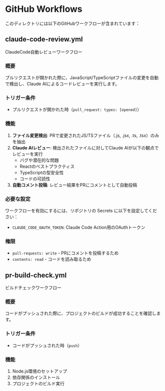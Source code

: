 # GitHub Workflows

このディレクトリには以下のGitHubワークフローが含まれています：

## claude-code-review.yml
ClaudeCode自動レビューワークフロー

### 概要
プルリクエストが開かれた際に、JavaScript/TypeScriptファイルの変更を自動で検出し、Claude AIによるコードレビューを実行します。

### トリガー条件
- プルリクエストが開かれた時（`pull_request: types: [opened]`）

### 機能
1. **ファイル変更検出**: PRで変更されたJS/TSファイル（.js, .jsx, .ts, .tsx）のみを抽出
2. **Claude AIレビュー**: 検出されたファイルに対してClaude AIが以下の観点でレビューを実行
   - バグや潜在的な問題
   - Reactのベストプラクティス
   - TypeScriptの型安全性
   - コードの可読性
3. **自動コメント投稿**: レビュー結果をPRにコメントとして自動投稿

### 必要な設定
ワークフローを有効にするには、リポジトリの Secrets に以下を設定してください：
- `CLAUDE_CODE_OAUTH_TOKEN`: Claude Code Action用のOAuthトークン

### 権限
- `pull-requests: write` - PRにコメントを投稿するため
- `contents: read` - コードを読み取るため

## pr-build-check.yml
ビルドチェックワークフロー

### 概要
コードがプッシュされた際に、プロジェクトのビルドが成功することを確認します。

### トリガー条件
- コードがプッシュされた時（`push`）

### 機能
1. Node.js環境のセットアップ
2. 依存関係のインストール
3. プロジェクトのビルド実行